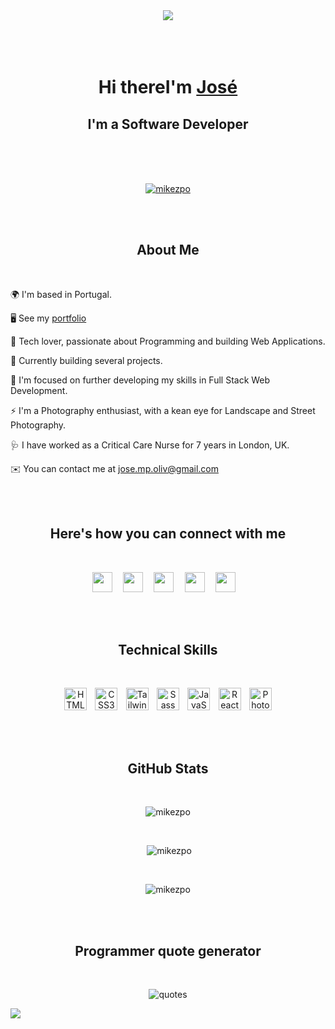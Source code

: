 <div align="center">
  <img src="https://pbs.twimg.com/profile_banners/1496947361549066243/1678281719/1500x500"/>
</div>

<br>
<br>
<br>

<h1 align="center">Hi there<img src="https://user-images.githubusercontent.com/18350557/176309783-0785949b-9127-417c-8b55-ab5a4333674e.gif" alt="">I'm <a href="https://joseoliveira.netlify.app/">José</a></h1>

<h2 align="center">I'm a Software Developer</h2>

<br>
<br>
<br>

<p align="center"> <a href="https://twitter.com/mikezpo" target="blank"><img src="https://img.shields.io/twitter/follow/mikezpo?logo=twitter&style=for-the-badge" alt="mikezpo" /></a> </p>

<br>
<br>

<h2 align="center">About Me</h2>

<br>

  🌍 I'm based in Portugal.

  🖥️ See my [portfolio](https://joseoliveira.netlify.app/)

  🚀 Tech lover, passionate about Programming and building Web Applications.

  🧠 Currently building several projects.

  🤝 I'm focused on further developing my skills in Full Stack Web Development.

  ⚡ I'm a Photography enthusiast, with a kean eye for Landscape and Street Photography.
  
  🩺 I have worked as a Critical Care Nurse for 7 years in London, UK.

  ✉️ You can contact me at jose.mp.oliv@gmail.com

<br>
<br>

<h2 align="center">Here's how you can connect with me</h2>

<br>

  <p align="center">
  <a href="https://www.linkedin.com/in/jose-oliveira-developer/" target="_blank" rel="noreferrer"><img src="https://raw.githubusercontent.com/danielcranney/readme-generator/main/public/icons/socials/linkedin.svg" width="32" height="32" /></a> &#8196&#8196
  <a href="https://www.twitter.com/Mikezpo" target="_blank" rel="noreferrer"><img src="https://raw.githubusercontent.com/danielcranney/readme-generator/main/public/icons/socials/twitter.svg" width="32" height="32" /></a> &#8196&#8196
  <a href="https://discord.com/users/Mikezpo#5697" target="_blank" rel="noreferrer"><img src="https://raw.githubusercontent.com/danielcranney/readme-generator/main/public/icons/socials/discord.svg" width="32" height="32" /></a> &#8196&#8196
  <a href="https://www.codepen.io/Mikezpo" target="_blank" rel="noreferrer"><img src="https://raw.githubusercontent.com/danielcranney/readme-generator/main/public/icons/socials/codepen-dark.svg" width="32" height="32" /></a> &#8196&#8196
  <a href="http://www.instagram.com/oliveira_zm/" target="_blank" rel="noreferrer"><img src="https://raw.githubusercontent.com/danielcranney/readme-generator/main/public/icons/socials/instagram.svg" width="32" height="32" /></a> &#8196&#8196
  </p>

<br>
<br>

<h2 align="center">Technical Skills</h2>

<br>

<p align="center">
  <a href="https://developer.mozilla.org/en-US/docs/Glossary/HTML5" target="_blank" rel="noreferrer"><img src="https://raw.githubusercontent.com/danielcranney/readme-generator/main/public/icons/skills/html5-colored.svg" width="36" height="36" alt="HTML5" /></a>&#8196&#8196
  <a href="https://www.w3.org/TR/CSS/#css" target="_blank" rel="noreferrer"><img src="https://raw.githubusercontent.com/danielcranney/readme-generator/main/public/icons/skills/css3-colored.svg" width="36" height="36" alt="CSS3" /></a>&#8196&#8196
  <a href="https://tailwindcss.com/" target="_blank" rel="noreferrer"><img src="https://raw.githubusercontent.com/danielcranney/readme-generator/main/public/icons/skills/tailwindcss-colored.svg" width="36" height="36" alt="TailwindCSS" /></a>&#8196&#8196
  <a href="https://sass-lang.com/" target="_blank" rel="noreferrer"><img src="https://raw.githubusercontent.com/danielcranney/readme-generator/main/public/icons/skills/sass-colored.svg" width="36" height="36" alt="Sass" /></a>&#8196&#8196
  <a href="https://developer.mozilla.org/en-US/docs/Web/JavaScript" target="_blank" rel="noreferrer"><img src="https://raw.githubusercontent.com/danielcranney/readme-generator/main/public/icons/skills/javascript-colored.svg" width="36" height="36" alt="JavaScript" /></a>&#8196&#8196
  <a href="https://reactjs.org/" target="_blank" rel="noreferrer"><img src="https://raw.githubusercontent.com/danielcranney/readme-generator/main/public/icons/skills/react-colored.svg" width="36" height="36" alt="React" /></a>&#8196&#8196
  <a href="https://www.adobe.com/uk/products/photoshop.html" target="_blank" rel="noreferrer"><img src="https://raw.githubusercontent.com/danielcranney/readme-generator/main/public/icons/skills/photoshop-colored-dark.svg" width="36" height="36" alt="Photoshop" /></a>
</p>

<br>
<br>


<h2 align="center">GitHub Stats</h2>

<br>

<p align="center"> <img theme=dark&background=000000 src="https://github-readme-stats.vercel.app/api/top-langs?username=mikezpo&show_icons=true&locale=en&layout=compact&theme=react&hide_border=true" alt="mikezpo" /></p>

<br>

<p align="center">&nbsp;<img src="https://github-readme-stats.vercel.app/api?username=mikezpo&show_icons=true&locale=en&theme=react&hide_border=true" alt="mikezpo" /></p>

<br>

<p align="center"><img src="http://github-readme-streak-stats.herokuapp.com?user=mikezpo&theme=react&hide_border=true" alt="mikezpo" /></p>

<br>
<br>

<h2 align="center">Programmer quote generator</h2>

<br>

<p align="center"><img src="https://quotes-github-readme.vercel.app/api?theme=nord&align=center" alt="quotes"></p>

![](https://komarev.com/ghpvc/?username=Mikezpo&color=blue&style=flat-square&label=PROFILE+VISITS&align=center)

<!-- ---
[![](https://visitcount.itsvg.in/api?id=Mikezpo&icon=2&color=1)](https://visitcount.itsvg.in) -->
